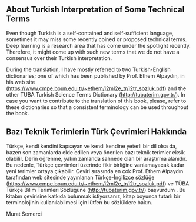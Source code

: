 ## About Turkish Interpretation of Some Technical Terms

Even though Turkish is a self-contained and self-sufficient language, sometimes it may miss some recently coined or proposed technical terms.
Deep learning is a research area that has come under the spotlight recently. Therefore, it might come up with such new terms that we do not have a consensus over their Turkish interpretation.

During the translation, I have mostly referred to two Turkish-English dictionaries; one of which has been published by Prof. Ethem Alpaydın, in his web site (https://www.cmpe.boun.edu.tr/~ethem/i2ml2e_tr/i2tr_sozluk.pdf) and the other TUBA Turkish Science Terms Dictionary (http://tubaterim.gov.tr/).
In case you want to contribute to the translation of this book, please, refer to these dictionaries so that a consistent terminology can be used throughout the book.


## Bazı Teknik Terimlerin Türk Çevrimleri Hakkında


Türkçe, kendi kendini kapsayan ve kendi kendine yeterli bir dil olsa da, bazen son zamanlarda elde edilen veya önerilen bazı teknik terimler eksik olabilir.
Derin öğrenme, yakın zamanda sahnede olan bir araştırma alanıdır. Bu nedenle, Türkçe çevrimleri üzerinde fikir birliğine varılamayacak kadar yeni terimler ortaya çıkabilir.
Çeviri sırasında en çok Prof. Ethem Alpaydın tarafından web sitesinde yayınlanan Türkçe-İngilizce sözlüğe (https://www.cmpe.boun.edu.tr/~ethem/i2ml2e_tr/i2tr_sozluk.pdf) ve TÜBA Türkçe Bilim Terimleri Sözlüğüne (http://tubaterim.gov.tr/) başvurdum .
Bu kitabın çevirisine katkıda bulunmak istiyorsanız, kitap boyunca tutarlı bir terminolojinin kullanılabilmesi için lütfen bu sözlüklere bakın.

Murat Semerci
